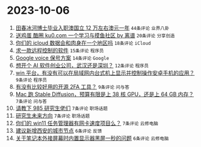# 2023-10-06

1. [田春冰河博士毕业入职澳国立 12 万左右澳元一年](https://www.v2ex.com/t/979141) `44条评论` `业界八卦`
1. [送鸡蛋 酷圈 ku0.com 一个学习与摸鱼社区 by 离谱](https://www.v2ex.com/t/979164) `20条评论` `分享创造`
1. [你们的 icloud 数据会和肉身在一个地区吗](https://www.v2ex.com/t/979146) `18条评论` `iCloud`
1. [求一款远程控制的软件](https://www.v2ex.com/t/979154) `15条评论` `程序员`
1. [Google voice 保号方案](https://www.v2ex.com/t/979173) `14条评论` `Google`
1. [想开个 AI 软件创业公司，武汉还是深圳？](https://www.v2ex.com/t/979157) `12条评论` `程序员`
1. [win 平台，有没有可以在局域网内台式机上显示并控制操作安卓手机的应用？](https://www.v2ex.com/t/979172) `9条评论` `程序员`
1. [有没有比较好用的开源 2FA 工具？](https://www.v2ex.com/t/979165) `9条评论` `问与答`
1. [Mac 跑 Stable Diffusion，预算有限是上 38 核 GPU，还是上 64 GB 内存？](https://www.v2ex.com/t/979171) `7条评论` `问与答`
1. [请教下 985 研究生佬们](https://www.v2ex.com/t/979162) `7条评论` `职场话题`
1. [研究生未来方向](https://www.v2ex.com/t/979161) `7条评论` `职场话题`
1. [你们的 win11 任务管理器有网卡速度项目么？](https://www.v2ex.com/t/979148) `7条评论` `云修电脑`
1. [建议新增西安的城市节点](https://www.v2ex.com/t/979169) `6条评论` `反馈`
1. [关于笔记本外接屏幕时内置显示器黑屏一秒的问题](https://www.v2ex.com/t/979149) `6条评论` `云修电脑`
